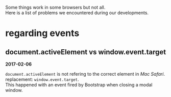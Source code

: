 Some things work in some browsers but not all.  
Here is a list of problems we encountered during our developments.

# regarding events

## document.activeElement vs window.event.target

**2017-02-06**

`document.activeElement` is not refering to the correct element in *Mac Safari*.  
replacement: `window.event.target`.  
This happened with an event fired by Bootstrap when closing a modal window.

